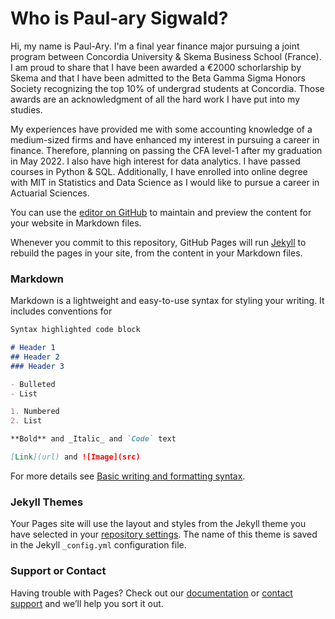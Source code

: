 # Who is Paul-ary Sigwald?


Hi, my name is Paul-Ary. I'm a final year finance major pursuing a joint program between Concordia University & Skema Business School (France). I am proud to share that I have been awarded a €2000 schorlarship by Skema and that I have been admitted to the Beta Gamma Sigma Honors Society recognizing the top 10% of undergrad students at Concordia. Those awards are an acknowledgment of all the hard work I have put into my studies.

My experiences have provided me with some accounting knowledge of a medium-sized firms and have enhanced my interest in pursuing a career in finance. Therefore, planning on passing the CFA level-1 after my graduation in May 2022. I also have high interest for data analytics. I have passed courses in Python & SQL. Additionally, I have enrolled into online degree with MIT in Statistics and Data Science as I would like to pursue a career in Actuarial Sciences. 

You can use the [editor on GitHub](https://github.com/PAS720/Paul-Ary_Portfolio/edit/main/README.md) to maintain and preview the content for your website in Markdown files.

Whenever you commit to this repository, GitHub Pages will run [Jekyll](https://jekyllrb.com/) to rebuild the pages in your site, from the content in your Markdown files.

### Markdown

Markdown is a lightweight and easy-to-use syntax for styling your writing. It includes conventions for

```markdown
Syntax highlighted code block

# Header 1
## Header 2
### Header 3

- Bulleted
- List

1. Numbered
2. List

**Bold** and _Italic_ and `Code` text

[Link](url) and ![Image](src)
```

For more details see [Basic writing and formatting syntax](https://docs.github.com/en/github/writing-on-github/getting-started-with-writing-and-formatting-on-github/basic-writing-and-formatting-syntax).

### Jekyll Themes

Your Pages site will use the layout and styles from the Jekyll theme you have selected in your [repository settings](https://github.com/PAS720/Paul-Ary_Portfolio/settings/pages). The name of this theme is saved in the Jekyll `_config.yml` configuration file.

### Support or Contact

Having trouble with Pages? Check out our [documentation](https://docs.github.com/categories/github-pages-basics/) or [contact support](https://support.github.com/contact) and we’ll help you sort it out.
